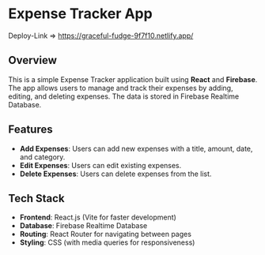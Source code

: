 # Expense Tracker App

Deploy-Link => https://graceful-fudge-9f7f10.netlify.app/

## Overview

This is a simple Expense Tracker application built using **React** and **Firebase**. 
The app allows users to manage and track their expenses by adding, editing, and deleting expenses.
The data is stored in Firebase Realtime Database.

## Features

- **Add Expenses**: Users can add new expenses with a title, amount, date, and category.
- **Edit Expenses**: Users can edit existing expenses.
- **Delete Expenses**: Users can delete expenses from the list.

## Tech Stack

- **Frontend**: React.js (Vite for faster development)
- **Database**: Firebase Realtime Database
- **Routing**: React Router for navigating between pages
- **Styling**: CSS (with media queries for responsiveness)
